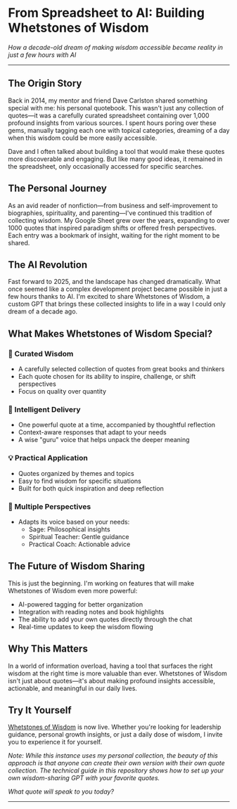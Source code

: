 # From Spreadsheet to AI: Building Whetstones of Wisdom

*How a decade-old dream of making wisdom accessible became reality in just a few hours with AI*

---

## The Origin Story

Back in 2014, my mentor and friend Dave Carlston shared something special with me: his personal quotebook. This wasn't just any collection of quotes—it was a carefully curated spreadsheet containing over 1,000 profound insights from various sources. I spent hours poring over these gems, manually tagging each one with topical categories, dreaming of a day when this wisdom could be more easily accessible.

Dave and I often talked about building a tool that would make these quotes more discoverable and engaging. But like many good ideas, it remained in the spreadsheet, only occasionally accessed for specific searches.

## The Personal Journey

As an avid reader of nonfiction—from business and self-improvement to biographies, spirituality, and parenting—I've continued this tradition of collecting wisdom. My Google Sheet grew over the years, expanding to over 1000 quotes that inspired paradigm shifts or offered fresh perspectives. Each entry was a bookmark of insight, waiting for the right moment to be shared.

## The AI Revolution

Fast forward to 2025, and the landscape has changed dramatically. What once seemed like a complex development project became possible in just a few hours thanks to AI. I'm excited to share Whetstones of Wisdom, a custom GPT that brings these collected insights to life in a way I could only dream of a decade ago.

## What Makes Whetstones of Wisdom Special?

### 🎯 Curated Wisdom
- A carefully selected collection of quotes from great books and thinkers
- Each quote chosen for its ability to inspire, challenge, or shift perspectives
- Focus on quality over quantity

### 🧠 Intelligent Delivery
- One powerful quote at a time, accompanied by thoughtful reflection
- Context-aware responses that adapt to your needs
- A wise "guru" voice that helps unpack the deeper meaning

### 💡 Practical Application
- Quotes organized by themes and topics
- Easy to find wisdom for specific situations
- Built for both quick inspiration and deep reflection

### 🎨 Multiple Perspectives
- Adapts its voice based on your needs:
  - Sage: Philosophical insights
  - Spiritual Teacher: Gentle guidance
  - Practical Coach: Actionable advice

## The Future of Wisdom Sharing

This is just the beginning. I'm working on features that will make Whetstones of Wisdom even more powerful:
- AI-powered tagging for better organization
- Integration with reading notes and book highlights
- The ability to add your own quotes directly through the chat
- Real-time updates to keep the wisdom flowing

## Why This Matters

In a world of information overload, having a tool that surfaces the right wisdom at the right time is more valuable than ever. Whetstones of Wisdom isn't just about quotes—it's about making profound insights accessible, actionable, and meaningful in our daily lives.

## Try It Yourself

[Whetstones of Wisdom](https://chatgpt.com/g/g-684f14859ac081918b2fea65cdbcf98d-whetstones-of-wisdom) is now live. Whether you're looking for leadership guidance, personal growth insights, or just a daily dose of wisdom, I invite you to experience it for yourself.

*Note: While this instance uses my personal collection, the beauty of this approach is that anyone can create their own version with their own quote collection. The technical guide in this repository shows how to set up your own wisdom-sharing GPT with your favorite quotes.*

*What quote will speak to you today?*

---